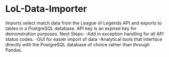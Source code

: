 # LoL-Data-Importer
Imports select match data from the League of Legends API and exports to tables in a PostgreSQL database. API key is an expired key for demonstration purposes.
Next Steps:
-Add in exception handling for all API status codes.
-GUI for easier import of data
-Analytical tools that interface directly with the PostgreSQL database of choice rather than through Pandas.
